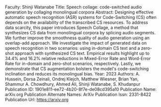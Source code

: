 Faculty: Shinji Watanabe
Title: Speech collage: code-switched audio generation by collaging monolingual corpora
Abstract: Designing effective automatic speech recognition (ASR) systems for Code-Switching (CS) often depends on the availability of the transcribed CS resources. To address data scarcity, this paper introduces Speech Collage, a method that synthesizes CS data from monolingual corpora by splicing audio segments. We further improve the smoothness quality of audio generation using an overlap-add approach. We investigate the impact of generated data on speech recognition in two scenarios: using in-domain CS text and a zero-shot approach with synthesized CS text. Empirical results highlight up to 34.4% and 16.2% relative reductions in Mixed-Error Rate and Word-Error Rate for in-domain and zero-shot scenarios, respectively. Lastly, we demonstrate that CS augmentation bolsters the model's code-switching inclination and reduces its monolingual bias.
Year: 2023
Authors: A. Hussein, Dorsa Zeinali, Ondrej Klejch, Matthew Wiesner, Brian Yan, Shammur A. Chowdhury, Ahmed Ali, Shinji Watanabe, S. Khudanpur
Publication ID: 1901e811-ee72-4b20-8f7e-de08cd395a10
Publication Name: arXiv.org
Publication Alternate Names: ArXiv
Publication Issn: 2331-8422
Publication Url: https://arxiv.org
